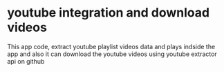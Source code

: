 # youtube integration and download videos 
This app code, extract youtube playlist videos data and plays indside the app and also it can download the youtube videos using youtube extractor api on github
